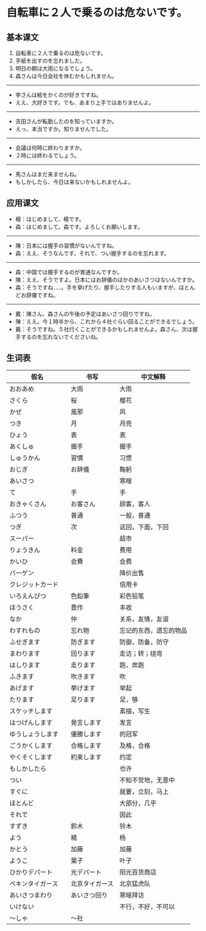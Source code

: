 # 自転車に２人で乗るのは危ないです。

## 基本课文

1. 自転車に２人で乗るのは危ないです。
2. 手紙を出すのを忘れました。
3. 明日の朝は大雨になるでしょう。
4. 森さんは今日会社を休むかもしれません。

---

- 李さんは絵をかくのが好きですね。
- ええ、大好きです。でも、あまり上手ではありませんよ。

---

- 吉田さんが転勤したのを知っていますか。
- えっ、本当ですか。知りませんでした。

---

- 会議は何時に終わりますか。
- ２時には終わるでしょう。

---

- 馬さんはまだ来ませんね。
- もしかしたら、今日は来ないかもしれませんよ。

## 应用课文

- 楊：はじめまして、楊です。
- 森：はじめまして。森です。よろしくお願いします。

---

- 陳：日本には握手の習慣がないんですね。
- 森：ええ、そうなんです。それで、つい握手するのを忘れます。

---

- 森：中国では握手するのが普通なんですか。
- 陳：ええ、そうですよ。日本にはお辞儀のほかのあいさつはないんですか。
- 森：そうですね．．．。手を挙げたり、握手したりする人もいますが、ほとんどお辞儀ですね。

---

- 戴：陳さん、森さんの午後の予定はあいさつ回りですね。
- 陳：ええ。今１時半から、これから４社ぐらい回ることができるでしょう。
- 戴：そうですね。５社行くことができるかもしれませんよ。森さん、次は握手するのを忘れないでくださいね。

## 生词表

| 假名               | 书写           | 中文解释               |
| ------------------ | -------------- | ---------------------- |
| おおあめ           | 大雨           | 大雨                   |
| さくら             | 桜             | 樱花                   |
| かぜ               | 風邪           | 风                     |
| つき               | 月             | 月亮                   |
| ひょう             | 表             | 表                     |
| あくしゅ           | 握手           | 握手                   |
| しゅうかん         | 習慣           | 习惯                   |
| おじぎ             | お辞儀         | 鞠躬                   |
| あいさつ           |                | 寒暄                   |
| て                 | 手             | 手                     |
| おきゃくさん       | お客さん       | 顾客，客人             |
| ふつう             | 普通           | 一般，普通             |
| つぎ               | 次             | 这回，下面，下回       |
| スーパー           |                | 超市                   |
| りょうきん         | 料金           | 费用                   |
| かいひ             | 会費           | 会费                   |
| バーゲン           |                | 降价出售               |
| クレジットカード   |                | 信用卡                 |
| いろえんぴつ       | 色鉛筆         | 彩色铅笔               |
| ほうさく           | 豊作           | 丰收                   |
| なか               | 仲             | 关系，友情，友谊       |
| わすれもの         | 忘れ物         | 忘记的东西，遗忘的物品 |
| ふせぎます         | 防ぎます       | 防御，防备，防守       |
| まわります         | 回ります       | 走访；转；绕弯         |
| はしります         | 走ります       | 跑，奔跑               |
| ふきます           | 吹きます       | 吹                     |
| あげます           | 挙げます       | 举起                   |
| たります           | 足ります       | 足，够                 |
| スケッチします     |                | 素描，写生             |
| はつげんします     | 発言します     | 发言                   |
| ゆうしょうします   | 優勝します     | 的冠军                 |
| ごうかくします     | 合格します     | 及格，合格             |
| やくそくします     | 約束します     | 约定                   |
| もしかしたら       |                | 也许                   |
| つい               |                | 不知不觉地，无意中     |
| すぐに             |                | 就要，立刻，马上       |
| ほとんど           |                | 大部分，几乎           |
| それで             |                | 因此                   |
| すずき             | 鈴木           | 铃木                   |
| よう               | 楊             | 杨                     |
| かとう             | 加藤           | 加藤                   |
| ようこ             | 葉子           | 叶子                   |
| ひかりデパート　　 | 光デパート     | 阳光百货商店           |
| ペキンタイガース   | 北京タイガース | 北京猛虎队             |
| あいさつまわり     | あいさつ回り   | 寒暄拜访               |
| いけない           |                | 不行，不好，不可以     |
| ～しゃ             | ～社           |                        |
